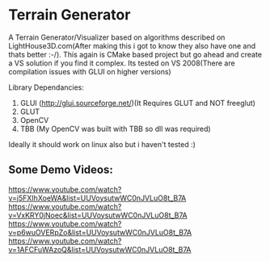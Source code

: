 Terrain Generator
==================

A Terrain Generator/Visualizer based on algorithms described on LightHouse3D.com(After making this i got to know they also have one and thats better :-/). 
This again is CMake based project but go ahead and create a VS solution if you find it complex. Its tested on VS 2008(There are compilation issues with GLUI on higher versions)

Library Dependancies:
1. GLUI (http://glui.sourceforge.net/)(It Requires GLUT and NOT freeglut)
2. GLUT
3. OpenCV
4. TBB (My OpenCV was built with TBB so dll was required)

Ideally it should work on linux also but i haven't tested :)

Some Demo Videos:
-----------------
https://www.youtube.com/watch?v=j5FXIhXoeWA&list=UUVoysutwWC0nJVLuO8t_B7A
https://www.youtube.com/watch?v=VxKRY0jNoec&list=UUVoysutwWC0nJVLuO8t_B7A
https://www.youtube.com/watch?v=p6wuOVERpZo&list=UUVoysutwWC0nJVLuO8t_B7A
https://www.youtube.com/watch?v=1AFCFuWAzoQ&list=UUVoysutwWC0nJVLuO8t_B7A
